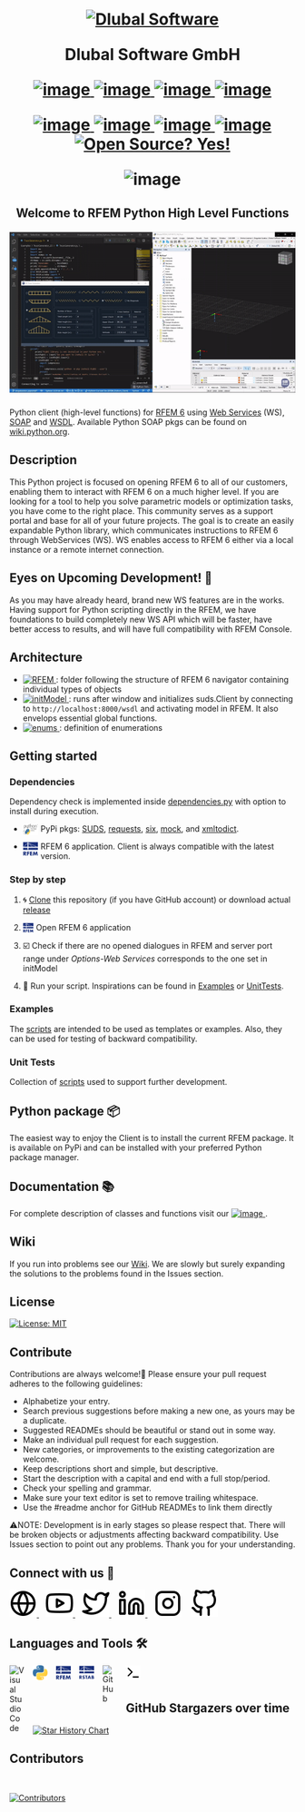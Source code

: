 <h1 align="center">
<a href="https://www.dlubal.com/en" title="Logo"><img src="https://raw.githubusercontent.com/Dlubal-Software/RFEM_Python_Client/main/img/logo.gif" width="180" height="180" alt="Dlubal Software" /></a>

Dlubal Software GmbH

[
![image](https://img.shields.io/twitter/follow/dlubal_en?style=social)
](https://twitter.com/dlubal_en "Twitter Follow")
[
![image](https://img.shields.io/badge/GitHub-Dlubal_Software-darkblue?logo=github&amp;)
](https://github.com/Dlubal-Software "Github Follow")
[
![image](https://img.shields.io/badge/http://-dlubal.com-darkblue)
](https://www.dlubal.com/en-US "Dlubal Website")
[
![image](https://img.shields.io/badge/docs-API-darkblue?logo=read-the-docs&amp;logoColor=white)
](https://dlubal-software.github.io/.github/ "Documentation")

[
![image](https://img.shields.io/badge/RFEM-v6.0-blue)
](https://www.dlubal.com/en/products/rfem-fea-software/what-is-rfem "RFEM")
[
![image](https://img.shields.io/badge/RSTAB-v9.0-blue)
](https://www.dlubal.com/en/products/rstab-beam-structures/what-is-rstab "RFEM")
[
![image](https://img.shields.io/badge/RSECTION-v1.0-blue)
](https://www.dlubal.com/en/products/cross-section-properties-software/rsection "RSECTION")
[
![image](https://img.shields.io/badge/Python-3-blue?logo=python&amp;logoColor=yellow)
](https://www.python.org/)
[
![Open Source? Yes!](https://badgen.net/badge/Open%20Source%20%3F/Yes%21/blue?icon=github)
](https://github.com/Dlubal-Software/RFEM_Python_Client)

![image](https://img.shields.io/badge/coverage-87%25-green)


</h1>


<h2 align="center">

Welcome to RFEM Python High Level Functions

<a href="https://www.dlubal.com/en/products/rfem-fea-software/what-is-rfem" title="API"><img src="https://raw.githubusercontent.com/Dlubal-Software/RFEM_Python_Client/main/img/2Dtruss.gif" width=550 alt="Tutorial" /></a>
</h2>

Python client (high-level functions) for [RFEM 6](https://www.dlubal.com/en/products/rfem-fea-software/what-is-rfem) using [Web Services](https://en.wikipedia.org/wiki/Web_service) (WS), [SOAP](https://cs.wikipedia.org/wiki/SOAP) and [WSDL](https://en.wikipedia.org/wiki/Web_Services_Description_Language). Available Python SOAP pkgs can be found on [wiki.python.org](https://wiki.python.org/moin/WebServices#SOAP).


## Description
This Python project is focused on opening RFEM 6 to all of our customers, enabling them to interact with RFEM 6 on a much higher level. If you are looking for a tool to help you solve parametric models or optimization tasks, you have come to the right place. This community serves as a support portal and base for all of your future projects. The goal is to create an easily expandable Python library, which communicates instructions to RFEM 6 through WebServices (WS). WS enables access to RFEM 6 either via a local instance or a remote internet connection.


## Eyes on Upcoming Development! :eyes:

As you may have already heard, brand new WS features are in the works. Having support for Python scripting directly in the RFEM, we have foundations to build completely new WS API which will be faster, have better access to results, and will have full compatibility with RFEM Console.


## Architecture

* [
![RFEM](https://img.shields.io/badge/RFEM-blue)
](/RFEM): folder following the structure of RFEM 6 navigator containing individual types of objects
* [
![initModel](https://img.shields.io/badge/initModel.py-blue)
](/RFEM/initModel.py): runs after window and initializes suds.Client by connecting to `http://localhost:8000/wsdl` and activating model in RFEM. It also envelops essential global functions.
* [
![enums](https://img.shields.io/badge/enums.py-blue)
](/RFEM/enums.py): definition of enumerations


## Getting started

### Dependencies
Dependency check is implemented inside [dependencies.py](RFEM/dependencies.py) with option to install during execution.
* <img align="left" alt="PyPi" width="26px" src="https://raw.githubusercontent.com/Dlubal-Software/RFEM_Python_Client/main/img/PyPI.png" style="padding-right:5px;">PyPi pkgs: [SUDS](https://github.com/cackharot/suds-py3), [requests](https://pypi.org/project/requests/), [six](https://pypi.org/project/six/), [mock](https://pypi.org/project/mock/), and [xmltodict](https://pypi.org/project/xmltodict/).

* <img align="left" alt="RFEM" width="26px" src="https://raw.githubusercontent.com/Dlubal-Software/RFEM_Python_Client/main/img/RFEM.png" style="padding-right:5px;">RFEM 6 application. Client is always compatible with the latest version.

### Step by step
1) 🌀 [Clone](https://git-scm.com/book/en/v2/Git-Basics-Getting-a-Git-Repository#:~:text=Cloning%20an%20Existing%20Repository) this repository (if you have GitHub account) or download actual [release](https://github.com/Dlubal-Software/RFEM_Python_Client/releases)

2) <img align="left" alt="RFEM" width="18px" src="https://raw.githubusercontent.com/Dlubal-Software/RFEM_Python_Client/main/img/RFEM.png" style="padding-right:5px;"> Open RFEM 6 application

3) ☑️ Check if there are no opened dialogues in RFEM and server port range under *Options-Web Services* corresponds to the one set in initModel

4) 🏃 Run your script. Inspirations can be found in [Examples](/Examples/) or [UnitTests](/UnitTests/).

### Examples
The [scripts](https://github.com/Dlubal-Software/RFEM_Python_Client/tree/main/Examples) are intended to be used as templates or examples. Also, they can be used for testing of backward compatibility.

### Unit Tests
Collection of [scripts](https://github.com/Dlubal-Software/RFEM_Python_Client/tree/main/UnitTests) used to support further development.

## Python package 📦
The easiest way to enjoy the Client is to install the current RFEM package. It is available on PyPi and can be installed with your preferred Python package manager.

## Documentation 📚
For complete description of classes and functions visit our [
![image](https://img.shields.io/badge/GitHub-page-darkblue?logo=github&amp;)
](https://dlubal-software.github.io/.github/guide/ready.html).

## Wiki
If you run into problems see our [Wiki](https://github.com/Dlubal-Software/RFEM_Python_Client/wiki). We are slowly but surely expanding the solutions to the problems found in the Issues section.

## License
[
![License: MIT](https://img.shields.io/badge/License-MIT-yellow.svg)
](https://opensource.org/licenses/MIT)

## Contribute
Contributions are always welcome!🙂 Please ensure your pull request adheres to the following guidelines:

* Alphabetize your entry.
* Search previous suggestions before making a new one, as yours may be a duplicate.
* Suggested READMEs should be beautiful or stand out in some way.
* Make an individual pull request for each suggestion.
* New categories, or improvements to the existing categorization are welcome.
* Keep descriptions short and simple, but descriptive.
* Start the description with a capital and end with a full stop/period.
* Check your spelling and grammar.
* Make sure your text editor is set to remove trailing whitespace.
* Use the #readme anchor for GitHub READMEs to link them directly

⚠️NOTE: Development is in early stages so please respect that. There will be broken objects or adjustments affecting backward compatibility. Use Issues section to point out any problems. Thank you for your understanding.


## Connect with us 🤝

[
![website](https://raw.githubusercontent.com/Dlubal-Software/RFEM_Python_Client/90dd83267c3d46e9a9736b2659aeb3fb23a838da/img/globe-light.svg)
](https://www.dlubal.com/en)
&nbsp;&nbsp;
[
![Youtube](https://raw.githubusercontent.com/Dlubal-Software/RFEM_Python_Client/90dd83267c3d46e9a9736b2659aeb3fb23a838da/img/youtube-light.svg)
](https://www.youtube.com/c/DlubalEN)
&nbsp;&nbsp;
[
![Twitter](https://raw.githubusercontent.com/Dlubal-Software/RFEM_Python_Client/90dd83267c3d46e9a9736b2659aeb3fb23a838da/img/twitter-light.svg)
](https://twitter.com/dlubal_en)
&nbsp;&nbsp;
[
![LinkedIn](https://raw.githubusercontent.com/Dlubal-Software/RFEM_Python_Client/90dd83267c3d46e9a9736b2659aeb3fb23a838da/img/linkedin-light.svg)
](https://de.linkedin.com/company/dlubal-software)
&nbsp;&nbsp;
[![Instagram](https://raw.githubusercontent.com/Dlubal-Software/RFEM_Python_Client/90dd83267c3d46e9a9736b2659aeb3fb23a838da/img/instagram-light.svg)](https://www.instagram.com/dlubal_software/)
&nbsp;&nbsp;
[
![GitHub](https://raw.githubusercontent.com/Dlubal-Software/RFEM_Python_Client/90dd83267c3d46e9a9736b2659aeb3fb23a838da/img/github-light.svg)
](https://github.com/Dlubal-Software)

## Languages and Tools 🛠️

[<img align="left" alt="Visual Studio Code" width="26px" src="https://cdn.jsdelivr.net/gh/devicons/devicon/icons/vscode/vscode-original.svg" style="padding-right:15px;" />](https://code.visualstudio.com/)
[<img align="left" alt="Python" width="26px" src="https://raw.githubusercontent.com/Dlubal-Software/RFEM_Python_Client/main/img/Python.png" style="padding-right:15px;" />](https://www.python.org/)
[<img align="left" alt="RFEM" width="26px" src="https://raw.githubusercontent.com/Dlubal-Software/RFEM_Python_Client/main/img/RFEM.png" style="padding-right:15px;" />](https://www.dlubal.com/en/products/rfem-fea-software/what-is-rfem)
[<img align="left" alt="RSTAB" width="26px" src="https://raw.githubusercontent.com/Dlubal-Software/RFEM_Python_Client/main/img/RSTAB.png" style="padding-right:15px;" />](https://www.dlubal.com/en/products/rstab-beam-structures/what-is-rstab)
[<img align="left" alt="GitHub" width="26px" src="https://user-images.githubusercontent.com/3369400/139448065-39a229ba-4b06-434b-bc67-616e2ed80c8f.png" style="padding-right:15px;" />](https://github.com/Dlubal-Software)
<img align="left" alt="Terminal" width="26px" src="https://raw.githubusercontent.com/Dlubal-Software/RFEM_Python_Client/90dd83267c3d46e9a9736b2659aeb3fb23a838da/img/terminal-light.svg" style="padding-right:15px;" />
</br>
</br>

## GitHub Stargazers over time

[
![Star History Chart](https://api.star-history.com/svg?repos=Dlubal-Software/RFEM_Python_Client&type=Date)
](https://star-history.com/#Dlubal-Software/RFEM_Python_Client&Date)


## Contributors

</br>

[
![Contributors](https://contrib.rocks/image?repo=Dlubal-Software/RFEM_Python_Client)
](https://github.com/Dlubal-Software/RFEM_Python_Client/graphs/contributors)
